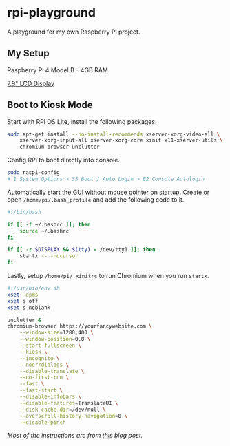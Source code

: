 # rpi-playground

A playground for my own Raspberry Pi project.

## My Setup

Raspberry Pi 4 Model B - 4GB RAM

[7.9" LCD Display](https://www.waveshare.com/7.9inch-hdmi-lcd.htm)

## Boot to Kiosk Mode

Start with RPi OS Lite, install the following packages.

```bash
sudo apt-get install --no-install-recommends xserver-xorg-video-all \
    xserver-xorg-input-all xserver-xorg-core xinit x11-xserver-utils \
    chromium-browser unclutter
```

Config RPi to boot directly into console.

```bash
sudo raspi-config
# 1 System Options > S5 Boot / Auto Login > B2 Console Autologin
```

Automatically start the GUI without mouse pointer on startup. Create or open
`/home/pi/.bash_profile` and add the following code to it.

<!-- bash_profile_start -->
```bash
#!/bin/bash

if [[ -f ~/.bashrc ]]; then
    source ~/.bashrc
fi

if [[ -z $DISPLAY && $(tty) = /dev/tty1 ]]; then
    startx -- -nocursor
fi
```
<!-- bash_profile_end -->

Lastly, setup `/home/pi/.xinitrc` to run Chromium when you run `startx`.

<!-- xinitrc_start -->
```bash
#!/usr/bin/env sh
xset -dpms
xset s off
xset s noblank

unclutter &
chromium-browser https://yourfancywebsite.com \
    --window-size=1280,400 \
    --window-position=0,0 \
    --start-fullscreen \
    --kiosk \
    --incognito \
    --noerrdialogs \
    --disable-translate \
    --no-first-run \
    --fast \
    --fast-start \
    --disable-infobars \
    --disable-features=TranslateUI \
    --disk-cache-dir=/dev/null \
    --overscroll-history-navigation=0 \
    --disable-pinch
```
<!-- xinitrc_end -->

*Most of the instructions are from
[this](https://blog.r0b.io/post/minimal-rpi-kiosk/) blog post.*
